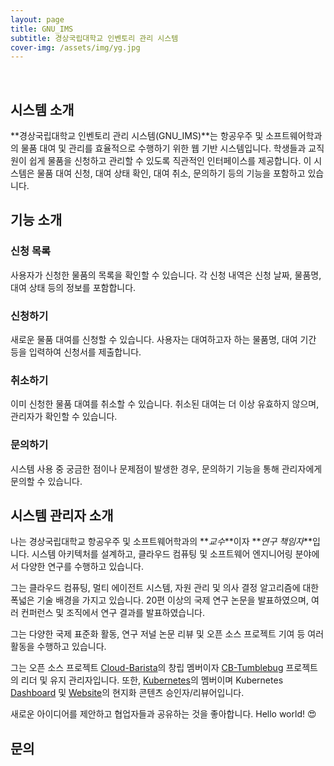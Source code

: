 ```yaml
---
layout: page
title: GNU_IMS
subtitle: 경상국립대학교 인벤토리 관리 시스템
cover-img: /assets/img/yg.jpg
---
```


<br/>

## 시스템 소개

**경상국립대학교 인벤토리 관리 시스템(GNU_IMS)**는 항공우주 및 소프트웨어학과의 물품 대여 및 관리를 효율적으로 수행하기 위한 웹 기반 시스템입니다. 학생들과 교직원이 쉽게 물품을 신청하고 관리할 수 있도록 직관적인 인터페이스를 제공합니다. 이 시스템은 물품 대여 신청, 대여 상태 확인, 대여 취소, 문의하기 등의 기능을 포함하고 있습니다.

## 기능 소개

### 신청 목록
사용자가 신청한 물품의 목록을 확인할 수 있습니다. 각 신청 내역은 신청 날짜, 물품명, 대여 상태 등의 정보를 포함합니다.

### 신청하기
새로운 물품 대여를 신청할 수 있습니다. 사용자는 대여하고자 하는 물품명, 대여 기간 등을 입력하여 신청서를 제출합니다.

### 취소하기
이미 신청한 물품 대여를 취소할 수 있습니다. 취소된 대여는 더 이상 유효하지 않으며, 관리자가 확인할 수 있습니다.

### 문의하기
시스템 사용 중 궁금한 점이나 문제점이 발생한 경우, 문의하기 기능을 통해 관리자에게 문의할 수 있습니다.

## 시스템 관리자 소개

나는 경상국립대학교 항공우주 및 소프트웨어학과의 **_교수_**이자 **_연구 책임자_**입니다. 시스템 아키텍처를 설계하고, 클라우드 컴퓨팅 및 소프트웨어 엔지니어링 분야에서 다양한 연구를 수행하고 있습니다.

그는 클라우드 컴퓨팅, 멀티 에이전트 시스템, 자원 관리 및 의사 결정 알고리즘에 대한 폭넓은 기술 배경을 가지고 있습니다. 20편 이상의 국제 연구 논문을 발표하였으며, 여러 컨퍼런스 및 조직에서 연구 결과를 발표하였습니다.

그는 다양한 국제 표준화 활동, 연구 저널 논문 리뷰 및 오픈 소스 프로젝트 기여 등 여러 활동을 수행하고 있습니다.

그는 오픈 소스 프로젝트 [Cloud-Barista](https://github.com/cloud-barista)의 창립 멤버이자 [CB-Tumblebug](https://github.com/cloud-barista/cb-tumblebug) 프로젝트의 리더 및 유지 관리자입니다. 또한, [Kubernetes](https://kubernetes.io/)의 멤버이며 Kubernetes [Dashboard](https://github.com/kubernetes/dashboard) 및 [Website](https://github.com/kubernetes/website)의 현지화 콘텐츠 승인자/리뷰어입니다.

새로운 아이디어를 제안하고 협업자들과 공유하는 것을 좋아합니다. Hello world! &#128525;

## 문의

